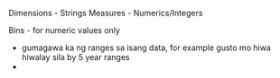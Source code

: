Dimensions - Strings
Measures - Numerics/Integers

Bins - for numeric values only
- gumagawa ka ng ranges sa isang data, for example gusto mo hiwa hiwalay sila by 5 year ranges
- 